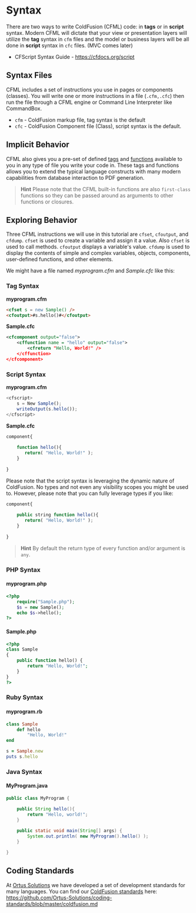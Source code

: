 # Syntax

There are two ways to write ColdFusion (CFML) code: in **tags** or in **script** syntax.  Modern CFML will dictate that your view or presentation layers will utilize the **tag** syntax in `cfm` files and the model or business layers will be all done in **script** syntax in `cfc` files. (MVC comes later)

* CFScript Syntax Guide - https://cfdocs.org/script

## Syntax Files
CFML includes a set of instructions you use in pages or components (classes). You will write one or more instructions in a file (`.cfm,.cfc`) then run the file through a CFML engine or Command Line Interpreter like CommandBox.

 * `cfm` - ColdFusion markup file, tag syntax is the default
 * `cfc` - ColdFusion Component file (Class), script syntax is the default. 
 
## Implicit Behavior

CFML also gives you a pre-set of defined [tags](https://cfdocs.org/tags) and [functions](https://cfdocs.org/functions) available to you in any type of file you write your code in.  These tags and functions allows you to extend the typical language constructs with many modern capabilities from database interaction to PDF generation.  

> **Hint** Please note that the CFML built-in functions are also `first-class` functions so they can be passed around as arguments to other functions or closures.


## Exploring Behavior

Three CFML instructions we will use in this tutorial are `cfset`, `cfoutput`, and `cfdump`. `cfset` is used to create a variable and assign it a value. Also `cfset` is used to call methods. `cfoutput` displays a variable's value. `cfdump` is used to display the contents of simple and complex variables, objects, components, user-defined functions, and other elements.

We might have a file named _myprogram.cfm_ and _Sample.cfc_ like this:

### Tag Syntax

**myprogram.cfm**

```html
<cfset s = new Sample() />
<cfoutput>#s.hello()#</cfoutput>
```

**Sample.cfc**

```xml
<cfcomponent output="false">
    <cffunction name = "hello" output="false">
        <cfreturn "Hello, World!" />
    </cffunction>
</cfcomponent>
```

### Script Syntax

**myprogram.cfm**

```js
<cfscript>
    s = New Sample();
    writeOutput(s.hello());
</cfscript>
```

**Sample.cfc**

```js
component{
    
    function hello(){
       return( "Hello, World!" );
    }
    
}
```

Please note that the script syntax is leveraging the dynamic nature of ColdFusion.  No types and not even any visibility scopes you might be used to.  However, please note that you can fully leverage types if you like:

```js
component{
    
    public string function hello(){
       return( "Hello, World!" );
    }
    
}
```

> **Hint** By default the return type of every function and/or argument is `any`.



### PHP Syntax

#### myprogram.php

```php
<?php
    require("Sample.php");
    $s = new Sample();
    echo $s->hello();
?>
```

#### Sample.php

```php
<?php
class Sample
{
    public function hello() {
        return "Hello, World!";
    }
}
?>
```

### Ruby Syntax

#### myprogram.rb

```rb
class Sample
    def hello
        "Hello, World!"
end

s = Sample.new
puts s.hello
```

### Java Syntax


#### MyProgram.java

```java
public class MyProgram {

	public String hello(){
		return "Hello, world!";
	}
	
	public static void main(String[] args) {
		System.out.println( new MyProgram().hello() );
	}

}
```

## Coding Standards

At [Ortus Solutions](https://www.ortussolutions.com) we have developed a set of development standards for many languages.  You can find our [ColdFusion standards](https://github.com/Ortus-Solutions/coding-standards/blob/master/coldfusion.md) here: https://github.com/Ortus-Solutions/coding-standards/blob/master/coldfusion.md